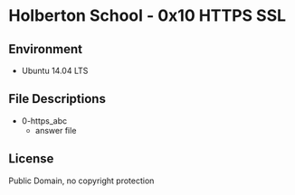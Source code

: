 #  Holberton School - 0x10 HTTPS SSL

## Environment
* Ubuntu 14.04 LTS


## File Descriptions
* 0-https_abc
    * answer file

## License
Public Domain, no copyright protection

